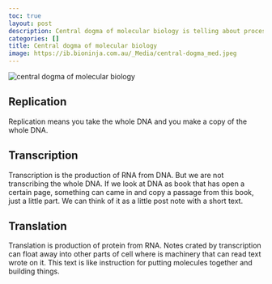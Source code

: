 ```yaml
---
toc: true
layout: post
description: Central dogma of molecular biology is telling about processes of transferring genetic information in cell.
categories: []
title: Central dogma of molecular biology
image: https://ib.bioninja.com.au/_Media/central-dogma_med.jpeg
---
```


![central dogma of molecular biology](https://ib.bioninja.com.au/_Media/central-dogma_med.jpeg)

## Replication

Replication means you take the whole DNA and you make a copy of the whole DNA.

## Transcription

Transcription is the production of RNA from DNA. But we are not transcribing the whole DNA. If we look at DNA as book that has open a certain page, something can came in and copy a passage from this book, just a little part. We can think of it as a little post note with a short text.

## Translation

Translation is production of protein from RNA. Notes crated by transcription can float away into other parts of cell where is machinery that can read text wrote on it. This text is like instruction for putting molecules together and building things.
